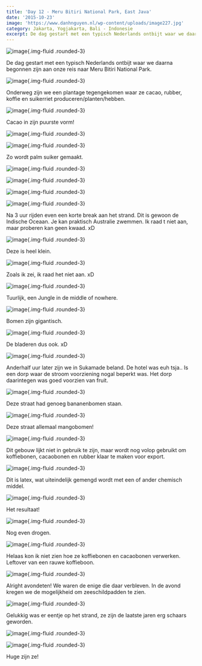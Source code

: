 ```yaml
---
title: 'Day 12 - Meru Bitiri National Park, East Java'
date: '2015-10-23'
image: 'https://www.danhnguyen.nl/wp-content/uploads/image227.jpg'
category: Jakarta, Yogjakarta, Bali - Indonesie
excerpt: De dag gestart met een typisch Nederlands ontbijt waar we daarna begonnen zijn aan onze reis naar Meru Bitiri...
---
```


![image](https://www.danhnguyen.nl/wp-content/uploads/image217-1024x576.jpg){.img-fluid .rounded-3}

De dag gestart met een typisch Nederlands ontbijt waar we daarna begonnen zijn aan onze reis naar Meru Bitiri National Park.

![image](https://www.danhnguyen.nl/wp-content/uploads/image219-1024x576.jpg){.img-fluid .rounded-3}

Onderweg zijn we een plantage tegengekomen waar ze cacao, rubber, koffie en suikerriet produceren/planten/hebben.

![image](https://www.danhnguyen.nl/wp-content/uploads/image234-1024x576.jpg){.img-fluid .rounded-3}

Cacao in zijn puurste vorm!

![image](https://www.danhnguyen.nl/wp-content/uploads/image233-1024x576.jpg){.img-fluid .rounded-3}

![image](https://www.danhnguyen.nl/wp-content/uploads/image222-1024x576.jpg){.img-fluid .rounded-3}

Zo wordt palm suiker gemaakt.

![image](https://www.danhnguyen.nl/wp-content/uploads/image223-1024x576.jpg){.img-fluid .rounded-3}

![image](https://www.danhnguyen.nl/wp-content/uploads/image224-1024x576.jpg){.img-fluid .rounded-3}

![image](https://www.danhnguyen.nl/wp-content/uploads/image225-1024x576.jpg){.img-fluid .rounded-3}

![image](https://www.danhnguyen.nl/wp-content/uploads/image226-1024x576.jpg){.img-fluid .rounded-3}

Na 3 uur rijden even een korte break aan het strand. Dit is gewoon de Indische Oceaan. Je kan praktisch Australie zwemmen. Ik raad t niet aan, maar proberen kan geen kwaad. xD

![image](https://www.danhnguyen.nl/wp-content/uploads/image228-1024x576.jpg){.img-fluid .rounded-3}

Deze is heel klein.

![image](https://www.danhnguyen.nl/wp-content/uploads/image227-1024x576.jpg){.img-fluid .rounded-3}

Zoals ik zei, ik raad het niet aan. xD

![image](https://www.danhnguyen.nl/wp-content/uploads/image230-1024x576.jpg){.img-fluid .rounded-3}

Tuurlijk, een Jungle in de middle of nowhere.

![image](https://www.danhnguyen.nl/wp-content/uploads/image232-e1445685658916-1024x1820.jpg){.img-fluid .rounded-3}

Bomen zijn gigantisch.

![image](https://www.danhnguyen.nl/wp-content/uploads/image231-e1445685688253-1024x1820.jpg){.img-fluid .rounded-3}

De bladeren dus ook. xD

![image](https://www.danhnguyen.nl/wp-content/uploads/image235-1024x576.jpg){.img-fluid .rounded-3}

Anderhalf uur later zijn we in Sukamade beland. De hotel was euh tsja.. Is een dorp waar de stroom voorziening nogal beperkt was.
Het dorp daarintegen was goed voorzien van fruit.

![image](https://www.danhnguyen.nl/wp-content/uploads/image242-1024x576.jpg){.img-fluid .rounded-3}

Deze straat had genoeg bananenbomen staan.

![image](https://www.danhnguyen.nl/wp-content/uploads/image241-1024x576.jpg){.img-fluid .rounded-3}

Deze straat allemaal mangobomen!

![image](https://www.danhnguyen.nl/wp-content/uploads/image236-1024x576.jpg){.img-fluid .rounded-3}

Dit gebouw lijkt niet in gebruik te zijn, maar wordt nog volop gebruikt om koffiebonen, cacaobonen en rubber klaar te maken voor export.

![image](https://www.danhnguyen.nl/wp-content/uploads/image238-1024x576.jpg){.img-fluid .rounded-3}

Dit is latex, wat uiteindelijk gemengd wordt met een of ander chemisch middel.

![image](https://www.danhnguyen.nl/wp-content/uploads/image237-1024x576.jpg){.img-fluid .rounded-3}

Het resultaat!

![image](https://www.danhnguyen.nl/wp-content/uploads/image239-1024x576.jpg){.img-fluid .rounded-3}

Nog even drogen.

![image](https://www.danhnguyen.nl/wp-content/uploads/image240-1024x576.jpg){.img-fluid .rounded-3}

Helaas kon ik niet zien hoe ze koffiebonen en cacaobonen verwerken. Leftover van een rauwe koffieboon.

![image](https://www.danhnguyen.nl/wp-content/uploads/image274-1024x576.jpg){.img-fluid .rounded-3}

Alright avondeten! We waren de enige die daar verbleven.
In de avond kregen we de mogelijkheid om zeeschildpadden te zien.

![image](https://www.danhnguyen.nl/wp-content/uploads/image244-1024x576.jpg){.img-fluid .rounded-3}

Gelukkig was er eentje op het strand, ze zijn de laatste jaren erg schaars geworden.

![image](https://www.danhnguyen.nl/wp-content/uploads/image245-1024x576.jpg){.img-fluid .rounded-3}

![image](https://www.danhnguyen.nl/wp-content/uploads/image246-1024x576.jpg){.img-fluid .rounded-3}

Huge zijn ze!
